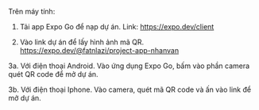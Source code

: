 Trên máy tính:

1. Tải app Expo Go để nạp dự án.
   Link: https://expo.dev/client

2. Vào link dự án để lấy hình ảnh mã QR.
   https://expo.dev/@fatnlazi/project-app-nhanvan

3a. Với điện thoại Android.
Vào ứng dụng Expo Go, bấm vào phần camera quét QR code để mở dự án.

3b. Với điện thoại Iphone.
Vào camera, quét mã QR code và ấn vào link để mở dự án.

